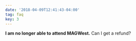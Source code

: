 ```yaml
---
date: '2018-04-09T12:41:43-04:00'
tag: faq
key: 3
---
```

**I am no longer able to attend MAGWest.** Can I get a refund?
